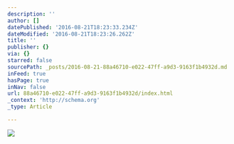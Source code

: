```yaml
---
description: ''
author: []
datePublished: '2016-08-21T18:23:33.234Z'
dateModified: '2016-08-21T18:23:26.262Z'
title: ''
publisher: {}
via: {}
starred: false
sourcePath: _posts/2016-08-21-88a46710-e022-47ff-a9d3-9163f1b4932d.md
inFeed: true
hasPage: true
inNav: false
url: 88a46710-e022-47ff-a9d3-9163f1b4932d/index.html
_context: 'http://schema.org'
_type: Article

---
```

![](https://the-grid-user-content.s3-us-west-2.amazonaws.com/e5671e56-6e2e-4f1d-add7-4df0dffa314a.jpg)
